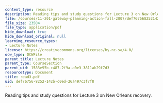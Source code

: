 ```yaml
---
content_type: resource
description: Reading tips and study questions for Lecture 3 on New Orleans recovery.
file: /courses/11-201-gateway-planning-action-fall-2007/def767568252142bc0ed26a497c3f7f8_read3.pdf
file_size: 23504
file_type: application/pdf
hide_download: true
hide_download_original: null
learning_resource_types:
- Lecture Notes
license: https://creativecommons.org/licenses/by-nc-sa/4.0/
ocw_type: OCWFile
parent_title: Lecture Notes
parent_type: CourseSection
parent_uid: 1583e95b-c487-2f9a-a0e3-3811ab29f7d3
resourcetype: Document
title: read3.pdf
uid: def76756-8252-142b-c0ed-26a497c3f7f8
---
```

Reading tips and study questions for Lecture 3 on New Orleans recovery.